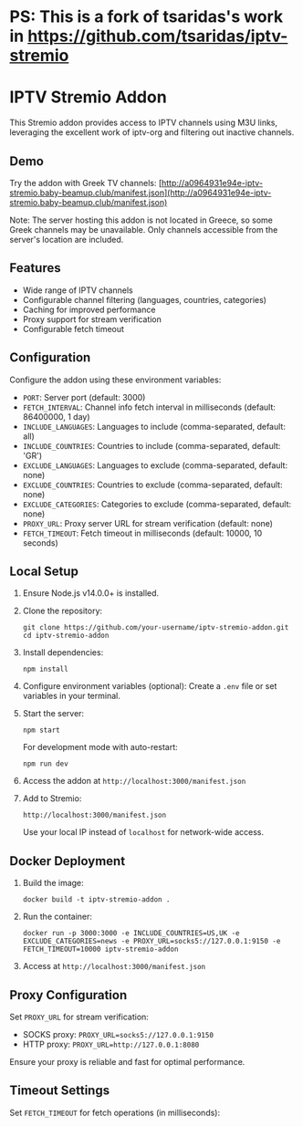 # PS: This is a fork of tsaridas's work in https://github.com/tsaridas/iptv-stremio

# IPTV Stremio Addon

This Stremio addon provides access to IPTV channels using M3U links, leveraging the excellent work of iptv-org and filtering out inactive channels.

## Demo

Try the addon with Greek TV channels:
[http://a0964931e94e-iptv-stremio.baby-beamup.club/manifest.json](http://a0964931e94e-iptv-stremio.baby-beamup.club/manifest.json)

Note: The server hosting this addon is not located in Greece, so some Greek channels may be unavailable. Only channels accessible from the server's location are included.

## Features

- Wide range of IPTV channels
- Configurable channel filtering (languages, countries, categories)
- Caching for improved performance
- Proxy support for stream verification
- Configurable fetch timeout

## Configuration

Configure the addon using these environment variables:

- `PORT`: Server port (default: 3000)
- `FETCH_INTERVAL`: Channel info fetch interval in milliseconds (default: 86400000, 1 day)
- `INCLUDE_LANGUAGES`: Languages to include (comma-separated, default: all)
- `INCLUDE_COUNTRIES`: Countries to include (comma-separated, default: 'GR')
- `EXCLUDE_LANGUAGES`: Languages to exclude (comma-separated, default: none)
- `EXCLUDE_COUNTRIES`: Countries to exclude (comma-separated, default: none)
- `EXCLUDE_CATEGORIES`: Categories to exclude (comma-separated, default: none)
- `PROXY_URL`: Proxy server URL for stream verification (default: none)
- `FETCH_TIMEOUT`: Fetch timeout in milliseconds (default: 10000, 10 seconds)

## Local Setup

1. Ensure Node.js v14.0.0+ is installed.

2. Clone the repository:
   ```
   git clone https://github.com/your-username/iptv-stremio-addon.git
   cd iptv-stremio-addon
   ```

3. Install dependencies:
   ```
   npm install
   ```

4. Configure environment variables (optional):
   Create a `.env` file or set variables in your terminal.

5. Start the server:
   ```
   npm start
   ```
   For development mode with auto-restart:
   ```
   npm run dev
   ```

6. Access the addon at `http://localhost:3000/manifest.json`

7. Add to Stremio:
   ```
   http://localhost:3000/manifest.json
   ```
   Use your local IP instead of `localhost` for network-wide access.

## Docker Deployment

1. Build the image:
   ```
   docker build -t iptv-stremio-addon .
   ```

2. Run the container:
   ```
   docker run -p 3000:3000 -e INCLUDE_COUNTRIES=US,UK -e EXCLUDE_CATEGORIES=news -e PROXY_URL=socks5://127.0.0.1:9150 -e FETCH_TIMEOUT=10000 iptv-stremio-addon
   ```

3. Access at `http://localhost:3000/manifest.json`

## Proxy Configuration

Set `PROXY_URL` for stream verification:

- SOCKS proxy: `PROXY_URL=socks5://127.0.0.1:9150`
- HTTP proxy: `PROXY_URL=http://127.0.0.1:8080`

Ensure your proxy is reliable and fast for optimal performance.

## Timeout Settings

Set `FETCH_TIMEOUT` for fetch operations (in milliseconds):
